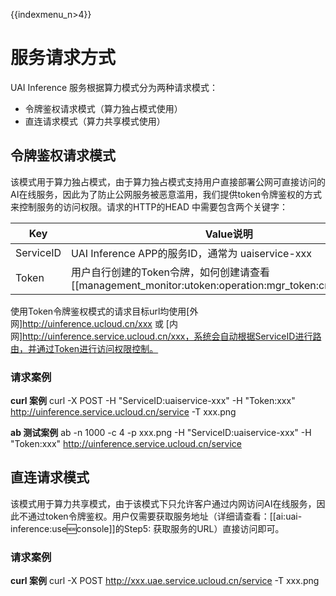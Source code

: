 {{indexmenu_n>4}}

# 服务请求方式 
UAI Inference 服务根据算力模式分为两种请求模式：

  * 令牌鉴权请求模式（算力独占模式使用）
  * 直连请求模式（算力共享模式使用）

## 令牌鉴权请求模式
该模式用于算力独占模式，由于算力独占模式支持用户直接部署公网可直接访问的AI在线服务，因此为了防止公网服务被恶意滥用，我们提供token令牌鉴权的方式来控制服务的访问权限。请求的HTTP的HEAD 中需要包含两个关键字：

| Key  | Value说明 |
| ---- | --------- |
| ServiceID  | UAI Inference APP的服务ID，通常为 uaiservice-xxx |
| Token      | 用户自行创建的Token令牌，如何创建请查看[[management_monitor:utoken:operation:mgr_token:create_token]]   |

使用Token令牌鉴权模式的请求目标url均使用[外网]http://uinference.ucloud.cn/xxx 或 [内网]http://uinference.service.ucloud.cn/xxx，系统会自动根据ServiceID进行路由，并通过Token进行访问权限控制。

### 请求案例
**curl 案例**
  curl -X POST -H "ServiceID:uaiservice-xxx" -H "Token:xxx" http://uinference.service.ucloud.cn/service -T xxx.png

**ab 测试案例**
   ab -n 1000 -c 4 -p xxx.png  -H "ServiceID:uaiservice-xxx" -H "Token:xxx" http://uinference.service.ucloud.cn/service

## 直连请求模式
该模式用于算力共享模式，由于该模式下只允许客户通过内网访问AI在线服务，因此不通过token令牌鉴权。用户仅需要获取服务地址（详细请查看：[[ai:uai-inference:use:new:console]]的Step5: 获取服务的URL）直接访问即可。

### 请求案例

**curl 案例**
  curl -X POST http://xxx.uae.service.ucloud.cn/service -T xxx.png


